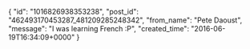  {
   "id": "1016826938353238",
   "post_id": "462493170453287_481209285248342",
   "from_name": "Pete Daoust",
   "message": "I was learning French :P",
   "created_time": "2016-06-19T16:34:09+0000"
 }
